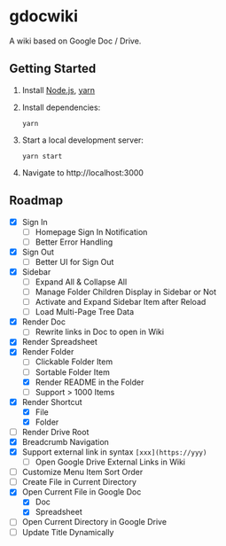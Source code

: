 # gdocwiki

A wiki based on Google Doc / Drive.

## Getting Started

1. Install [Node.js](https://nodejs.org/en/download/package-manager/), [yarn](https://classic.yarnpkg.com/en/docs/install)

2. Install dependencies:

   ```shell
   yarn
   ```

3. Start a local development server:

   ```shell
   yarn start
   ```

4. Navigate to http://localhost:3000

## Roadmap

- [x] Sign In
  - [ ] Homepage Sign In Notification
  - [ ] Better Error Handling
- [x] Sign Out
  - [ ] Better UI for Sign Out
- [x] Sidebar
  - [ ] Expand All & Collapse All
  - [ ] Manage Folder Children Display in Sidebar or Not
  - [ ] Activate and Expand Sidebar Item after Reload
  - [ ] Load Multi-Page Tree Data
- [x] Render Doc
  - [ ] Rewrite links in Doc to open in Wiki
- [x] Render Spreadsheet
- [x] Render Folder
  - [ ] Clickable Folder Item
  - [ ] Sortable Folder Item
  - [x] Render README in the Folder
  - [ ] Support > 1000 Items
- [x] Render Shortcut
  - [x] File
  - [x] Folder
- [ ] Render Drive Root
- [x] Breadcrumb Navigation
- [x] Support external link in syntax `[xxx](https://yyy)`
  - [ ] Open Google Drive External Links in Wiki
- [ ] Customize Menu Item Sort Order
- [ ] Create File in Current Directory
- [x] Open Current File in Google Doc
  - [x] Doc
  - [x] Spreadsheet
- [ ] Open Current Directory in Google Drive
- [ ] Update Title Dynamically
